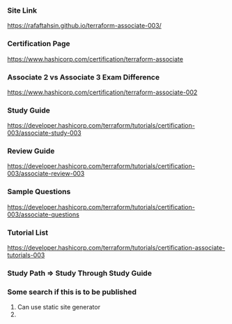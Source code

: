 ### Site Link

https://rafaftahsin.github.io/terraform-associate-003/


### Certification Page

https://www.hashicorp.com/certification/terraform-associate 

### Associate 2 vs Associate 3 Exam Difference

https://www.hashicorp.com/certification/terraform-associate-002

### Study Guide

https://developer.hashicorp.com/terraform/tutorials/certification-003/associate-study-003

### Review Guide

https://developer.hashicorp.com/terraform/tutorials/certification-003/associate-review-003

### Sample Questions

https://developer.hashicorp.com/terraform/tutorials/certification-003/associate-questions

### Tutorial List

https://developer.hashicorp.com/terraform/tutorials/certification-associate-tutorials-003

### Study Path => Study Through Study Guide

### Some search if this is to be published 

1. Can use static site generator
2. 

